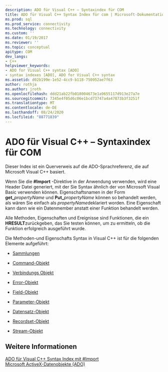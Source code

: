 ```yaml
---
description: ADO für Visual C++ – Syntaxindex für COM
title: ADO für Visual C++ Syntax Index für com | Microsoft-Dokumentation
ms.prod: sql
ms.prod_service: connectivity
ms.technology: connectivity
ms.custom: ''
ms.date: 01/19/2017
ms.reviewer: ''
ms.topic: conceptual
apitype: COM
dev_langs:
- C++
helpviewer_keywords:
- ADO for Visual C++ syntax [ADO]
- syntax indexes [ADO], ADO for Visual C++ syntax
ms.assetid: d02b199e-1e52-4cc9-b118-750952ae7f63
author: rothja
ms.author: jroth
ms.openlocfilehash: ddd21ab22fb018004673e1a9655117d913e27a7e
ms.sourcegitcommit: 7345e4f05d6c06e1bcd73747a4a47873b3f3251f
ms.translationtype: MT
ms.contentlocale: de-DE
ms.lasthandoff: 08/24/2020
ms.locfileid: "88771839"
---
```

# <a name="ado-for-visual-c-syntax-index-for-com"></a>ADO für Visual C++ – Syntaxindex für COM
Dieser Index ist ein Querverweis auf die ADO-Sprachreferenz, die auf Microsoft Visual C++ basiert.  
  
 Wenn Sie die **#Import** -Direktive in der Anwendung verwenden, wird eine Header Datei generiert, mit der Sie Syntax ähnlich der von Microsoft Visual Basic verwenden können. Eigenschaftsnamen in der Form **get_**_propertyName_ und **Put_**_propertyName_ können so behandelt werden, als wären Sie einfach als *propertyName*deklariert worden. Eine Eigenschaft kann dann wie ein Datenmember anstatt einer Funktion behandelt werden.  
  
 Alle Methoden, Eigenschaften und Ereignisse sind Funktionen, die ein **HRESULT**zurückgeben, das Sie testen können, um zu ermitteln, ob die Funktion erfolgreich ausgeführt wurde.  
  
 Die Methoden-und Eigenschafts Syntax in Visual C++ ist für die folgenden Elemente aufgeführt:  
  
-   [Sammlungen](./collections-ado-for-visual-c-syntax.md)  
  
-   [Command-Objekt](./command-ado-for-visual-c-syntax.md)  
  
-   [Verbindungs Objekt](./connection-ado-for-visual-c-syntax.md)  
  
-   [Error-Objekt](./error-ado-for-visual-c-syntax.md)  
  
-   [Field-Objekt](./field-ado-for-visual-c-syntax.md)  
  
-   [Parameter-Objekt](./parameter-ado-for-visual-c-syntax.md)  
  
-   [Datensatz-Objekt](./record-ado-for-visual-c-syntax.md)  
  
-   [Recordset-Objekt](./recordset-ado-for-visual-c-syntax.md)  
  
-   [Stream-Objekt](./stream-ado-for-visual-c-syntax.md)  
  
## <a name="see-also"></a>Weitere Informationen  
 [ADO für Visual C++ Syntax Index mit #Import](./ado-for-visual-c-syntax-index-with-sharpimport.md)   
 [Microsoft ActiveX-Datenobjekte (ADO)](../../microsoft-activex-data-objects-ado.md)